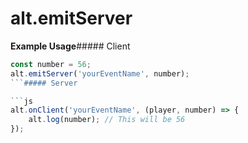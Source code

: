 # alt.emitServer

**Example Usage**##### Client

```js
const number = 56;
alt.emitServer('yourEventName', number);
```##### Server

```js
alt.onClient('yourEventName', (player, number) => {
    alt.log(number); // This will be 56
});
```
